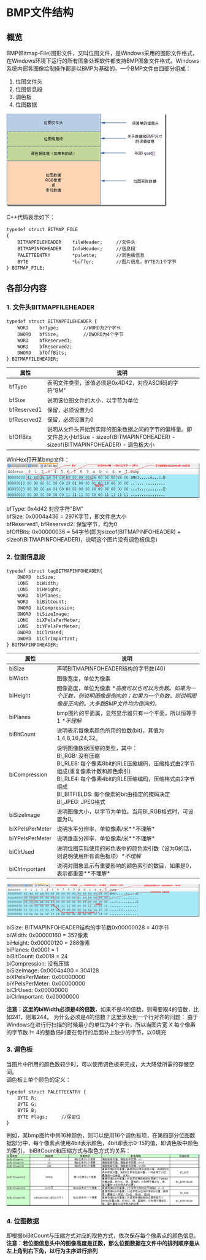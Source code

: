 # BMP文件结构
## 概览
BMP(Bitmap-File)图形文件，又叫位图文件，是Windows采用的图形文件格式，在Windows环境下运行的所有图象处理软件都支持BMP图象文件格式。Windows系统内部各图像绘制操作都是以BMP为基础的。一个BMP文件由四部分组成：
1. 位图文件头
2. 位图信息段
3. 调色板
4. 位图数据

![](/Res/bmp文件结构.png)

C++代码表示如下：
```
typedef struct BITMAP_FILE
{
	BITMAPFILEHEADER	fileHeader;		//文件头
	BITMAPINFOHEADER	InfoHeader;		//信息段
	PALETTEENTRY 		*palette;		//调色板信息
	BYTE				*buffer;		//图片信息，BYTE为1个字节
} BITMAP_FILE;
```
## 各部分内容
### 1. 文件头BITMAPFILEHEADER

```
typedef struct BITMAPFILEHEADER {
	WORD	brType;			//WORD为2个字节
	DWORD	bfSize;			//DWORD为4个字节
	WORD	bfReserved1;
	WORD	bfReserved2;
	DWORD	bfOffBits;
} BITMAPFILEHEADER;
```
| 属性 | 说明 |
| ------- | ------ |
| bfType | 表明文件类型，该值必须是0x4D42，对应ASCII码的字符"BM"|
| bfSize | 说明该位图文件的大小，以字节为单位 |
| bfReserved1 | 保留，必须设置为0 |
| bfReserved2 | 保留，必须设置为0 |
| bfOffBits | 说明从文件头开始到实际的图象数据之间的字节的偏移量。即文件总大小bfSize - sizeof(BITMAPINFOHEADER) - sizeof(BITMAPINFOHEADER) - 调色板大小 |

WinHex打开某bmp文件：<br>
![](Res/WinHex打开bmp.png)

bfType: 0x4d42 对应字符"BM"<br>
bfSize: 0x0004a436 = 297K字节，即文件总大小<br>
bfReserved1, bfReserved2: 保留字节，均为0<br>
bfOffBits: 0x00000036 = 54字节(即为sizeof(BITMAPINFOHEADER) + sizeof(BITMAPINFOHEADER)，说明这个图片没有调色板信息)<br>
### 2. 位图信息段
```
typedef struct tagBITMAPINFOHEADER{
	DWORD  biSize;
	LONG   biWidth;
	LONG   biHeight;
	WORD   biPlanes;
	WORD   biBitCount;
	DWORD  biCompression;
	DWORD  biSizeImage;
	LONG   biXPelsPerMeter;
	LONG   biYPelsPerMeter;
	DWORD  biClrUsed;
	DWORD  biClrImportant;
} BITMAPINFOHEADER;
```
| 属性 | 说明 |
| ------- | ------ |
| biSize | 声明BITMAPINFOHEADER结构的字节数(40) |
| biWidth | 图像宽度，单位为像素 |
| biHeight | 图像高度，单位为像素 *\*高度可以也可以为负数。如果为一个正数，则说明图像是倒向的；如果为一个负数，则说明图像是正向的。大多数BMP文件均为倒向的。* |
| biPlanes | bmp图片的平面属，显然显示器只有一个平面，所以恒等于1 *\*不理解* |
| biBitCount | 说明表示每像素颜色所用的位数(bit)，其值为1,4,8,16,24,32。 |
| biCompression | 说明图像数据压缩的类型，其中：<br>BI_RGB: 没有压缩<br>BI_RLE8: 每个像素8bit的RLE压缩编码，压缩格式由2字节组成(重复像素计数和颜色索引)<br>BI_RLE4: 每个像素4bit的RLE压缩编码，压缩格式由2字节组成<br>BI_BITFIELDS: 每个像素的bit由指定的掩码决定<br>BI_JPEG: JPEG格式|
| biSizeImage | 说明图像大小，以字节为单位。当用BI_RGB格式时，可设置为0。 |
| biXPelsPerMeter | 说明水平分辨率，单位像素/米*\*不理解* |
| biYPelsPerMeter | 说明垂直分辨率，单位像素/米*\*不理解* |
| biClrUsed | 说明位图实际使用的彩色表中的颜色索引数（设为0的话，则说明使用所有调色板项）*\*不理解* |
| biClrImportant | 说明对图象显示有重要影响的颜色索引的数目，如果是0，表示都重要*\*不理解* |

![](Res/WinHex打开bmp2.png)

biSize: BITMAPINFOHEADER结构的字节数0x00000028 = 40字节<br>
biWidth: 0x00000160 = 352像素<br>
biHeight: 0x00000120 = 288像素<br>
biPlanes: 0x0001 = 1<br>
biBitCount: 0x0018 = 24<br>
biCompression: 没有压缩<br>
biSizeImage: 0x0004a400 = 304128<br>
biXPelsPerMeter: 0x00000000<br>
biYPelsPerMeter: 0x00000000<br>
biClrUsed: 0x00000000<br>
biClrImportant: 0x00000000<br>

**注意：这里的biWidth必须是4的倍数**，如果不是4的倍数，则需要取4的倍数，比如241，则取244。
为什么必须是4的倍数？这里涉及到一个行对齐的问题：
由于Windows在进行行扫描的时候最小的单位为4个字节，所以当图片宽 X 每个像素的字节数 != 4的整数倍时要在每行的后面补上缺少的字节，以0填充

### 3. 调色板
当图片中所用的颜色数较少时，可以使用调色板来完成，大大降低所需的存储空间。<br>
调色板上单个颜色的定义：
```
typedef struct PALETTEENTRY {
	BYTE R;
	BYTE G;
	BYTE B;
	BYTE Flags;		//保留位
}
```
例如，某bmp图片中共16种颜色，则可以使用16个调色板项，在第四部分位图数据部分中，每个像素点使用4bit表示颜色，4bit即表示0-15的值，即调色板中颜色的索引。
biBitCount和压缩方式与取色方式的关系：
![](/Res/颜色位数特点.png)

### 4. 位图数据
即根据biBitCount与压缩方式对应的取色方式，依次保存每个像素点的颜色信息。
**注意：若位图信息头中的图像高度是正数，那么位图数据在文件中的排列顺序是从左上角到右下角，以行为主序进行排列**
